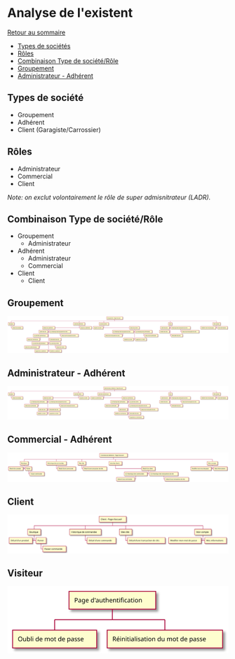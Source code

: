 # Analyse de l'existent

[Retour au sommaire](index.md)

* [Types de sociétés](#types-de-socit)
* [Rôles](#rles)
* [Combinaison Type de société/Rôle](#combinaison-type-de-socitrle)
* [Groupement](#groupement)
* [Administrateur - Adhérent](#administrateur---adhrent)

## Types de société
* Groupement
* Adhérent
* Client (Garagiste/Carrossier)

## Rôles 
* Administrateur
* Commercial
* Client

*Note: on exclut volontairement le rôle de super admisnitrateur (LADR).*

## Combinaison Type de société/Rôle
* Groupement
    * Administrateur
* Adhérent
    * Administrateur
    * Commercial
* Client
    * Client
    
## Groupement
[![Key Privilege](images/groupement.svg)](uml/v1/groupement.puml)

## Administrateur - Adhérent
[![Key Privilege](images/administrateur.svg)](uml/v1/administrateur.puml)

## Commercial - Adhérent
[![Key Privilege](images/commercial.svg)](uml/v1/commercial.puml)

## Client
[![Key Privilege](images/client.svg)](uml/v1/client.puml)

## Visiteur
[![Key Privilege](images/visiteur.svg)](uml/v1/visiteur.puml)
